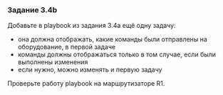 ### Задание 3.4b

Добавьте в playbook из задания 3.4a ещё одну задачу:
* она должна отображать, какие команды были отправлены на оборудование, в первой задаче
 * команды должны отображаться только в том случае, если были выполнены изменения
* если нужно, можно изменять и первую задачу


Проверьте работу playbook на маршрутизаторе R1.

